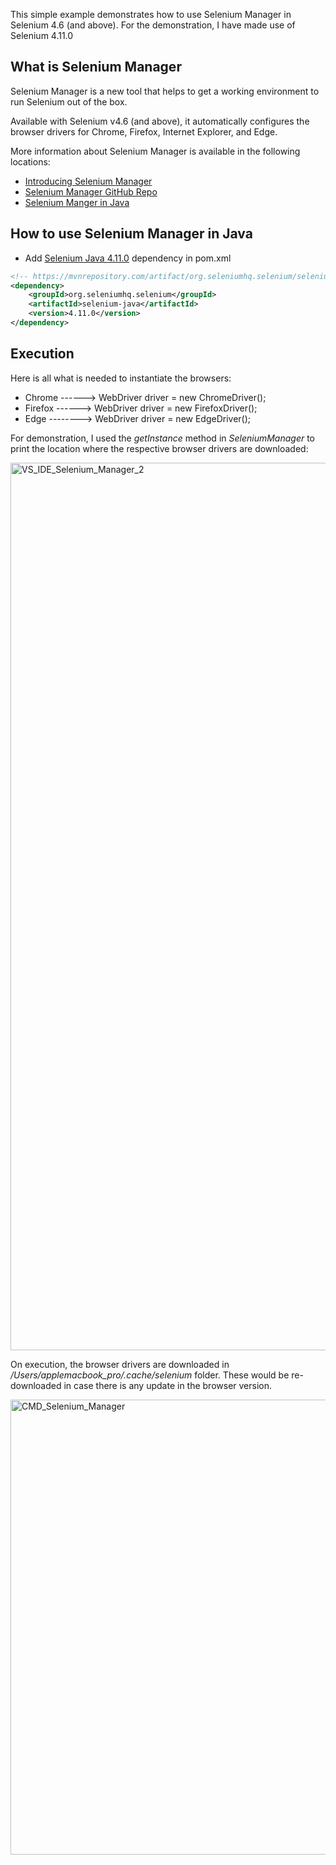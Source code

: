 This simple example demonstrates how to use Selenium Manager in Selenium 4.6 (and above). For the demonstration, I have
made use of Selenium 4.11.0

## What is Selenium Manager

Selenium Manager is a new tool that helps to get a working environment to run Selenium out of the box.

Available with Selenium v4.6 (and above), it automatically configures the browser drivers for Chrome, Firefox, Internet
Explorer, and Edge.

More information about Selenium Manager is available in the following locations:

* [Introducing Selenium Manager](https://www.selenium.dev/blog/2022/introducing-selenium-manager/)
* [Selenium Manager GitHub Repo](https://github.com/SeleniumHQ/selenium/tree/trunk/common/manager)
* [Selenium Manger in Java](https://github.com/SeleniumHQ/selenium/commit/eecdacae2d83b611cb9c089f7d3cb0220218b78e)

## How to use Selenium Manager in Java

* Add [Selenium Java 4.11.0](https://mvnrepository.com/artifact/org.seleniumhq.selenium/selenium-java/4.11.0) dependency
  in pom.xml

```xml
<!-- https://mvnrepository.com/artifact/org.seleniumhq.selenium/selenium-java -->
<dependency>
    <groupId>org.seleniumhq.selenium</groupId>
    <artifactId>selenium-java</artifactId>
    <version>4.11.0</version>
</dependency>
```

## Execution

Here is all what is needed to instantiate the browsers:

* Chrome ------> WebDriver driver = new ChromeDriver();
* Firefox ------> WebDriver driver = new FirefoxDriver();
* Edge --------> WebDriver driver = new EdgeDriver();

For demonstration, I used the *getInstance* method in *SeleniumManager* to print the location where the respective
browser drivers are downloaded:

<img width="1420" alt="VS_IDE_Selenium_Manager_2" src="https://user-images.githubusercontent.com/1688653/207524076-dfa57992-93fb-460b-9ee5-1d4d85cd6fcc.png">

On execution, the browser drivers are downloaded in */Users/applemacbook_pro/.cache/selenium* folder. These would be
re-downloaded in case there is any update in the browser version.

<img width="728" alt="CMD_Selenium_Manager" src="https://user-images.githubusercontent.com/1688653/207521761-bcebdaa1-e30a-4743-8b62-8d350d98ab3f.png">

